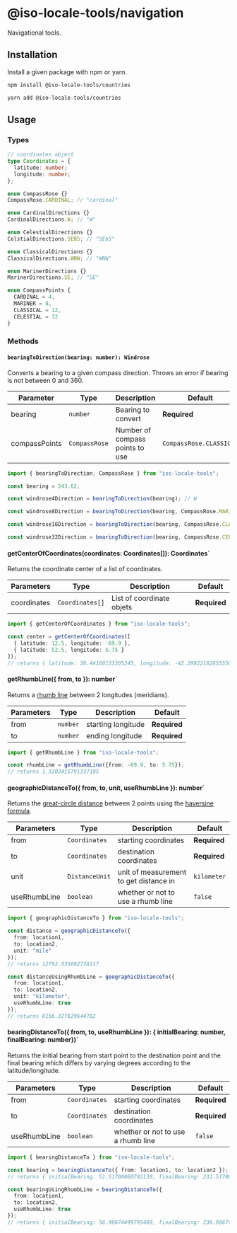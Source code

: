 # @iso-locale-tools/navigation

Navigational tools.

## Installation

Install a given package with npm or yarn.

```bash
npm install @iso-locale-tools/countries

yarn add @iso-locale-tools/countries
```

## Usage

### Types

```ts
// coordinates object
type Coordinates = {
  latitude: number;
  longitude: number;
};

enum CompassRose {}
CompassRose.CARDINAL; // "cardinal"

enum CardinalDirections {}
CardinalDirections.W; // "W"

enum CelestialDirections {}
CelstialDirections.SEBS; // "SEbS"

enum ClassicalDirections {}
ClassicalDirections.WNW; // "WNW"

enum MarinerDirections {}
MarinerDirections.SE; // "SE"

enum CompassPoints {
  CARDINAL = 4,
  MARINER = 8,
  CLASSICAL = 12,
  CELESTIAL = 32
}
```

### Methods

#### `bearingToDirection(bearing: number): Windrose`

Converts a bearing to a given compass direction. Throws an error if bearing is not between 0 and 360.

| Parameter     | Type          | Description                     | Default                 |
| ------------- | ------------- | ------------------------------- | ----------------------- |
| bearing       | `number`      | Bearing to convert              | **Required**            |
| compassPoints | `CompassRose` | Number of compass points to use | `CompassRose.CLASSICAL` |

```ts
import { bearingToDirection, CompassRose } from "iso-locale-tools";

const bearing = 243.62;

const windrose4Direction = bearingToDirection(bearing); // W

const windrose8Direction = bearingToDirection(bearing, CompassRose.MARINER); // SW

const windrose16Direction = bearingToDirection(bearing, CompassRose.CLASSICAL); // WSW

const windrose32Direction = bearingToDirection(bearing, CompassRose.CELESTIAL); // SWbW
```

#### getCenterOfCoordinates(coordinates: Coordinates[]): Coordinates`

Returns the coordinate center of a list of coordinates.

| Parameters  | Type            | Description               | Default      |
| ----------- | --------------- | ------------------------- | ------------ |
| coordinates | `Coordinates[]` | List of coordinate objets | **Required** |

```ts
import { getCenterOfCoordinates } from "iso-locale-tools";

const center = getCenterOfCoordinates([
  { latitude: 12.5, longitude: -69.9 },
  { latitude: 52.5, longitude: 5.75 }
]);
// returns { latitude: 38.44160133305245, longitude: -42.280221828555504 }
```

#### getRhumbLine({ from, to }): number`

Returns a [rhumb line](https://en.wikipedia.org/wiki/Rhumb_line) between 2 longitudes (meridians).

| Parameters | Type     | Description        | Default      |
| ---------- | -------- | ------------------ | ------------ |
| from       | `number` | starting longitude | **Required** |
| to         | `number` | ending longitude   | **Required** |

```ts
import { getRhumbLine } from "iso-locale-tools";

const rhumbLine = getRhumbLine({from: -69.9, to: 5.75});
// returns 1.3203415791337105
```

#### geographicDistanceTo({ from, to, unit, useRhumbLine }): number`

Returns the [great-circle distance](https://en.wikipedia.org/wiki/Great-circle_distance) between 2 points using the [haversine formula](https://en.wikipedia.org/wiki/Versine#hav).

| Parameters   | Type           | Description                            | Default      |
| ------------ | -------------- | -------------------------------------- | ------------ |
| from         | `Coordinates`  | starting coordinates                   | **Required** |
| to           | `Coordinates`  | destination coordinates                | **Required** |
| unit         | `DistanceUnit` | unit of measurement to get distance in | `kilometer`  |
| useRhumbLine | `boolean`      | whether or not to use a rhumb line     | `false`      |

```ts
import { geographicDistanceTo } from "iso-locale-tools";

const distance = geographicDistanceTo({
  from: location1,
  to: location2,
  unit: "mile"
});
// returns 12792.535602738117

const distanceUsingRhumbLine = geographicDistanceTo({
  from: location1,
  to: location2,
  unit: "kilometer",
  useRhumbLine: true
});
// returns 8156.327629644782
```

#### bearingDistanceTo({ from, to, useRhumbLine }): { initialBearing: number, finalBearing: number})`

Returns the initial bearing from start point to the destination point and the final bearing which differs by varying degrees according to the latitude/longitude.

| Parameters   | Type          | Description                        | Default      |
| ------------ | ------------- | ---------------------------------- | ------------ |
| from         | `Coordinates` | starting coordinates               | **Required** |
| to           | `Coordinates` | destination coordinates            | **Required** |
| useRhumbLine | `boolean`     | whether or not to use a rhumb line | `false`      |

```ts
import { bearingDistanceTo } from "iso-locale-tools";

const bearing = bearingDistanceTo({ from: location1, to: location2 });
// returns { initialBearing: 51.51700060782139, finalBearing: 231.5170006078214 }

const bearingUsingRhumbLine = bearingDistanceTo({
  from: location1,
  to: location2,
  useRhumbLine: true
});
// returns { initialBearing: 56.90674499795489, finalBearing: 236.9067449979549 }
```

